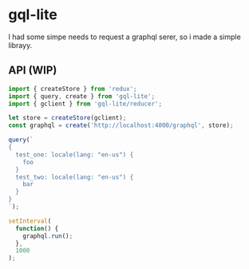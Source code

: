 # gql-lite

I had some simpe needs to request a graphql serer, so i made a simple librayy.

## API (WIP)

```javascript
import { createStore } from 'redux';
import { query, create } from 'gql-lite';
import { gclient } from 'gql-lite/reducer';

let store = createStore(gclient);
const graphql = create('http://localhost:4000/graphql', store);

query(`
{
  test_one: locale(lang: "en-us") {
    foo
  }
  test_two: locale(lang: "en-us") {
    bar
  }
}
`);

setInterval(
  function() {
    graphql.run();
  },
  1000
);
```